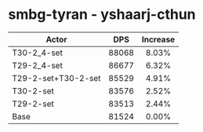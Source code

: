 # smbg-tyran - yshaarj-cthun
| Actor | DPS | Increase |
|---|:---:|:---:|
|T30-2_4-set|88068|8.03%|
|T29-2_4-set|86677|6.32%|
|T29-2-set+T30-2-set|85529|4.91%|
|T30-2-set|83576|2.52%|
|T29-2-set|83513|2.44%|
|Base|81524|0.00%|
